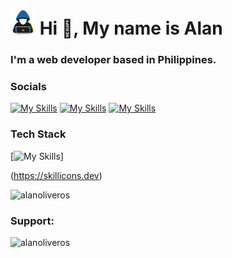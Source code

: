 <h1 align="left"><picture><img src = "about_me.gif" width = 40px></picture> Hi 👋, My name is Alan</h1>
<h3 align="left">I'm a web developer based in Philippines.</h3>



<h3 align="left">Socials</h3>
<p align="left">

[![My Skills](https://skillicons.dev/icons?i=linkedin)](https://linkedin.com/in/alanoliveros)
[![My Skills](https://skillicons.dev/icons?i=twitter)](https://twitter.com/alansoliveros)
[![My Skills](https://skillicons.dev/icons?i=stackoverflow)](https://stackoverflow.com/users/11545562)

</a>
</p>


<h3 align="left">Tech Stack</h3>
<p align="left">

[![My Skills](https://skillicons.dev/icons?i=js,html,css,react,vue,ts,nodejs,php,laravel,mysql,mongodb,wordpress,webflow,vite,vercel,nuxtjs,netlify,git,firebase,tailwind,bootstrap,figma,dotnet,idea,ps)]

(https://skillicons.dev)

<p align="left"> <img src="https://komarev.com/ghpvc/?username=alanoliveros&label=Profile%20Views&color=109ccb&style=flat" alt="alanoliveros" /> </p>
<h3 align="left">Support:</h3>
<p>
<a href="https://www.buymeacoffee.com/alanoliveros"> <img align="left" src="https://cdn.buymeacoffee.com/buttons/v2/default-yellow.png" height="40" alt="alanoliveros" /></a>
<!-- <a href="https://ko-fi.com/alanoliveros"> <img align="left" src="https://cdn.ko-fi.com/cdn/kofi3.png?v=3" height="40" alt="alanoliveros" /></a> -->
</p>
<br>
<br>
